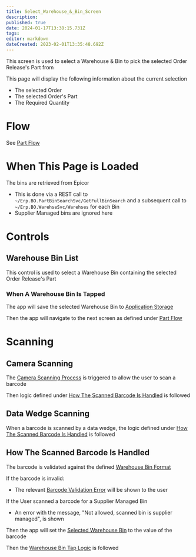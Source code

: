 ```yaml
---
title: Select_Warehouse_&_Bin_Screen
description: 
published: true
date: 2024-01-17T13:38:15.731Z
tags: 
editor: markdown
dateCreated: 2023-02-01T13:35:48.692Z
---
```


This screen is used to select a Warehouse & Bin to pick the selected Order Release's Part from

This page will display the following information about the current selection
- The selected Order
- The selected Order's Part
- The Required Quantity

# Flow
See [Part Flow](../Navigation.md#part-flow)

# When This Page is Loaded
The bins are retrieved from Epicor
- This is done via a REST call to `~/Erp.BO.PartBinSearchSvc/GetFullBinSearch` and a subsequent call to `~/Erp.BO.WarehseSvc/Warehses` for each Bin
- Supplier Managed bins are ignored here

# Controls
## Warehouse Bin List
This control is used to select a Warehouse Bin containing the selected Order Release's Part

### When A Warehouse Bin Is Tapped
The app will save the selected Warehouse Bin to [Application Storage](../../../Application_Storage.md)

Then the app will navigate to the next screen as defined under [Part Flow](../Navigation.md#part-flow)

# Scanning
## Camera Scanning
The [Camera Scanning Process](../../../Scanning.md#camera-scanning) is triggered to allow the user to scan a barcode

Then logic defined under [How The Scanned Barcode Is Handled](#how-the-scanned-barcode-is-handled) is followed


## Data Wedge Scanning
When a barcode is scanned by a data wedge, the logic defined under [How The Scanned Barcode Is Handled](#how-the-scanned-barcode-is-handled) is followed


## How The Scanned Barcode Is Handled
The barcode is validated against the defined [Warehouse Bin Format](../../../Scanning.md#warehouse-bin-format)

If the barcode is invalid:
- The relevant [Barcode Validation Error](../../../Scanning.md#barcode-validation-errors) will be shown to the user

If the User scanned a barcode for a Supplier Managed Bin
- An error with the message, "Not allowed, scanned bin is supplier managed", is shown

Then the app will set the [Selected Warehouse Bin](#warehouse-bin-list) to the value of the barcode

Then the [Warehouse Bin Tap Logic](#when-a-warehouse-bin-is-tapped) is followed